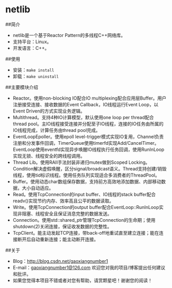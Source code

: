 # netlib

##简介

 - netlib是一个基于Reactor Pattern的多线程C++网络库。
 - 支持平台：Linux。
 - 开发语言：C++。

##使用

 - 安装：`make install`
 - 卸载：`make uninstall`

##主要模块介绍

 - Reactor。使用non-blocking IO配合IO multiplexing配合应用层Buffer。用户注册接受连接、接收数据的Event Callback，IO线程运行Event Loop，以Event Driven的方式实现业务逻辑。
 - Multithread。支持4种IO计算模型，默认使用one loop per thread配合thread pool。主IO线程接受连接并分配至子IO线程，连接的IO任务由所属的IO线程完成，计算任务由thread pool完成。
 - EventLoopEpoller。使用epoll level-trigger模式实现IO复用，Channel负责注册和分发事件回调，TimerQueue使用timerfd实现Add/CancelTimer。EventLoop使用eventfd实现异步唤醒IO线程执行任务回调，使用RunInLoop实现无锁、线程安全的跨线程调用。
 - Thread Lib。使用RAII手法封装非递归mutex做到Scoped Locking。Condition解决虚假唤醒，区分signal/broadcast语义。Thread支持创建/销毁线程，使用tid标识线程。使用任务队列实现适合多消费者的ThreadPool。
 - Buffer。使用动态char数组保存数据，支持前方高效地添加数据、内部移动数据，大小自动适应。
 - Read。使用TcpConnection的input buffer、IO线程的stack buffer配合readv()实现节约内存、效率高且公平的数据读取。
 - Write。使用TcpConnection的output buffer配合EventLoop::RunInLoop实现非阻塞、线程安全且保证消息完整的数据发送。
 - Connection。使用std::shared_ptr管理TcpConnection的生命期；使用shutdown(2)关闭连接，保证收发数据的完整性。
 - TcpClient。能主动发起TCP连接，带back-off地重试直至建立连接；能在连接断开后自动重新连接；能主动断开连接。

##关于

 - Blog：http://blog.csdn.net/gaoxiangnumber1
 - E-mail：gaoxiangnumber1@126.com 欢迎您对我的项目/博客提出任何建议和批评。
 - 如果您觉得本项目不错或者对您有帮助，请赏颗星吧！谢谢您的阅读！

